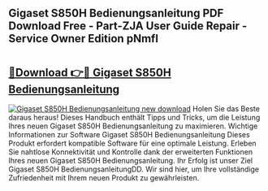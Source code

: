 ## Gigaset S850H Bedienungsanleitung PDF Download Free - Part-ZJA User Guide Repair - Service Owner Edition pNmfl

# <h2><a href="http://df1jxmm.blite.top/?on=Gigaset+S850H+Bedienungsanleitung">🔗Download 👉🔴 Gigaset S850H Bedienungsanleitung</a></h2>

[![Gigaset S850H Bedienungsanleitung new download](https://i.imgur.com/lujVjoI.png)](http://df1jxmm.blite.top/?on=Gigaset+S850H+Bedienungsanleitung)
Holen Sie das Beste daraus heraus! Dieses Handbuch enthält Tipps und Tricks, um die Leistung Ihres neuen Gigaset S850H Bedienungsanleitung zu maximieren. Wichtige Informationen zur Software Gigaset S850H Bedienungsanleitung Dieses Produkt erfordert kompatible Software für eine optimale Leistung. Erleben Sie nahtlose Konnektivität und Kontrolle dank der erweiterten Funktionen Ihres neuen Gigaset S850H Bedienungsanleitung. Ihr Erfolg ist unser Ziel Gigaset S850H BedienungsanleitungDD. Wir sind hier, um Ihre vollständige Zufriedenheit mit Ihrem neuen Produkt zu gewährleisten.
